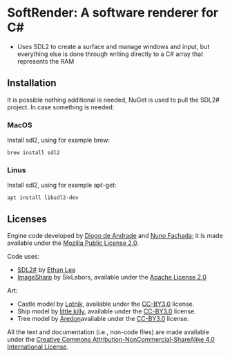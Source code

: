 # SoftRender: A software renderer for C#

* Uses SDL2 to create a surface and manage windows and input, but everything else is done through writing directly to a C# array that represents the RAM

## Installation

It is possible nothing additional is needed, NuGet is used to pull the SDL2# project. In case something is needed:

### MacOS

Install sdl2, using for example brew:

```
brew install sdl2
```

### Linus

Install sdl2, using for example apt-get:

```
apt install libsdl2-dev
```

## Licenses

Engine code developed by [Diogo de Andrade][DAndrade] and [Nuno Fachada][NFachada]; it is made available under the [Mozilla Public License 2.0][MPLv2].

Code uses:

* [SDL2#][SDL2#] by [Ethan Lee][ELee]
* [ImageSharp][ImageSharp] by SixLabors, available under the [Apache License 2.0][Ap2]

Art:

* Castle model by [Lotnik][Lotnik], available under the [CC-BY3.0] license.
* Ship model by [little killy][little killy], available under the [CC-BY3.0] license.
* Tree model by [Aredon][Aredon]available under the [CC-BY3.0] license.

All the text and documentation (i.e., non-code files) are made available under
the [Creative Commons Attribution-NonCommercial-ShareAlike 4.0 International
License][CC BY-NC-SA 4.0].

[MPLv2]:https://opensource.org/licenses/MPL-2.0
[CC BY-NC-SA 4.0]:https://creativecommons.org/licenses/by-nc-sa/4.0/
[CC-BY3.0]:https://creativecommons.org/licenses/by/3.0/
[CC0]:https://creativecommons.org/publicdomain/zero/1.0/
[Ap2]:https://opensource.org/licenses/Apache-2.0
[SDL2#]:https://github.com/flibitijibibo/SDL2-CS/blob/master/LICENSE
[ELee]:https://github.com/flibitijibibo
[Aredon]:https://opengameart.org/users/aredon
[ImageSharp]:https://github.com/SixLabors/ImageSharp
[DAndrade]:https://github.com/DiogoDeAndrade
[NFachada]:https://github.com/fakenmc

[Lotnik]:https://opengameart.org/users/lotnik
[little killy]:https://opengameart.org/users/killyoverdrive